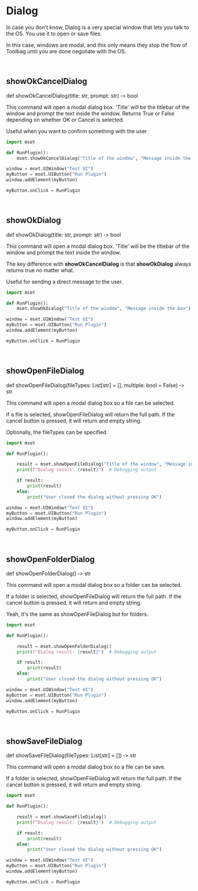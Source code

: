 # Dialog

In case you don't know, Dialog is a very special window that lets you talk to the OS. You use it to open or save files.

In this case, windows are modal, and this only means they stop the flow of Toolbag until you are done negotiate with the OS.

<br>

## showOkCancelDialog

def showOkCancelDialog(title: str, prompt: str) ‑> bool

This command will open a modal dialog box. 'Title' will be the titlebar of the window and prompt the text inside the window.
Returns True or False depending on whether OK or Cancel is selected.

Useful when you want to confirm something with the user

```python
import mset

def RunPlugin():
    mset.showOkCancelDialog("Title of the window", "Message inside the box")

window = mset.UIWindow("Test UI")
myButton = mset.UIButton("Run Plugin")
window.addElement(myButton)

myButton.onClick = RunPlugin
```
<br>

## showOkDialog

def showOkDialog(title: str, prompt: str) ‑> bool

This command will open a modal dialog box. 'Title' will be the titlebar of the window and prompt the text inside the window.

The key difference with **showOkCancelDialog** is that **showOkDialog** always returns true no matter what.

Useful for sending a direct message to the user.

```python
import mset

def RunPlugin():
    mset.showOkDialog("Title of the window", "Message inside the box")

window = mset.UIWindow("Test UI")
myButton = mset.UIButton("Run Plugin")
window.addElement(myButton)

myButton.onClick = RunPlugin
```

<br>

## showOpenFileDialog

def showOpenFileDialog(fileTypes: List[str] = [], multiple: bool = False) ‑> str

This command will open a modal dialog box so a file can be selected.

If a file is selected, showOpenFileDialog will return the full path.
If the cancel button is pressed, it will return and empty string.

Optionally, the fileTypes can be specified.


```python
import mset

def RunPlugin():

    result = mset.showOpenFileDialog("Title of the window", "Message inside the box")
    print(f"Dialog result: {result}")  # Debugging output

    if result:
        print(result)
    else:
        print("User closed the dialog without pressing OK")

window = mset.UIWindow("Test UI")
myButton = mset.UIButton("Run Plugin")
window.addElement(myButton)

myButton.onClick = RunPlugin
```

<br>

## showOpenFolderDialog

def showOpenFolderDialog() ‑> str

This command will open a modal dialog box so a folder can be selected.

If a folder is selected, showOpenFileDialog will return the full path.
If the cancel button is pressed, it will return and empty string.

Yeah, it's the same as showOpenFileDialog but for folders.

```python
import mset

def RunPlugin():

    result = mset.showOpenFolderDialog()
    print(f"Dialog result: {result}")  # Debugging output

    if result:
        print(result)
    else:
        print("User closed the dialog without pressing OK")

window = mset.UIWindow("Test UI")
myButton = mset.UIButton("Run Plugin")
window.addElement(myButton)

myButton.onClick = RunPlugin
```

<br>

## showSaveFileDialog

def showSaveFileDialog(fileTypes: List[str] = []) ‑> str

This command will open a modal dialog box so a file can be save.

If a folder is selected, showOpenFileDialog will return the full path.
If the cancel button is pressed, it will return and empty string.


```python
import mset

def RunPlugin():

    result = mset.showSaveFileDialog()
    print(f"Dialog result: {result}")  # Debugging output

    if result:
        print(result)
    else:
        print("User closed the dialog without pressing OK")

window = mset.UIWindow("Test UI")
myButton = mset.UIButton("Run Plugin")
window.addElement(myButton)

myButton.onClick = RunPlugin
```


<br>